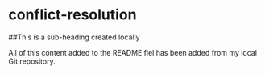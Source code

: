 # conflict-resolution

##This is a sub-heading created locally

All of this content added to the README fiel has been added from my local Git repository.